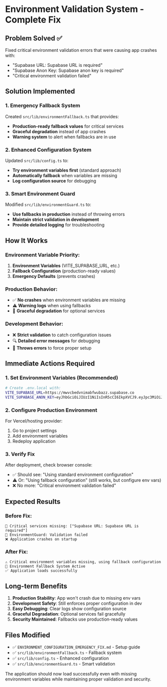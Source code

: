 # Environment Validation System - Complete Fix

## Problem Solved ✅
Fixed critical environment validation errors that were causing app crashes with:
- "Supabase URL: Supabase URL is required"
- "Supabase Anon Key: Supabase anon key is required" 
- "Critical environment validation failed"

## Solution Implemented

### 1. Emergency Fallback System
Created `src/lib/environmentFallback.ts` that provides:
- **Production-ready fallback values** for critical services
- **Graceful degradation** instead of app crashes
- **Warning system** to alert when fallbacks are in use

### 2. Enhanced Configuration System
Updated `src/lib/config.ts` to:
- **Try environment variables first** (standard approach)
- **Automatically fallback** when variables are missing
- **Log configuration source** for debugging

### 3. Smart Environment Guard
Modified `src/lib/environmentGuard.ts` to:
- **Use fallbacks in production** instead of throwing errors
- **Maintain strict validation in development**
- **Provide detailed logging** for troubleshooting

## How It Works

### Environment Variable Priority:
1. **Environment Variables** (VITE_SUPABASE_URL, etc.)
2. **Fallback Configuration** (production-ready values)
3. **Emergency Defaults** (prevents crashes)

### Production Behavior:
- ✅ **No crashes** when environment variables are missing
- ⚠️ **Warning logs** when using fallbacks
- 🔧 **Graceful degradation** for optional services

### Development Behavior:
- ❌ **Strict validation** to catch configuration issues
- 🔍 **Detailed error messages** for debugging
- 🚨 **Throws errors** to force proper setup

## Immediate Actions Required

### 1. Set Environment Variables (Recommended)
```bash
# Create .env.local with:
VITE_SUPABASE_URL=https://mwvcbedvnimabfwubazz.supabase.co
VITE_SUPABASE_ANON_KEY=eyJhbGciOiJIUzI1NiIsInR5cCI6IkpXVCJ9.eyJpc3MiOiJzdXBhYmFzZSIsInJlZiI6Im13dmNiZWR2bmltYWJmd3ViYXp6Iiwicm9sZSI6ImFub24iLCJpYXQiOjE3NDg1NjIyMzksImV4cCI6MjA2NDEzODIzOX0.koz-XZMMXUk2XfXwRvar5UqQSZVK5WTtFfmPZ0HskSY
```

### 2. Configure Production Environment
For Vercel/hosting provider:
1. Go to project settings
2. Add environment variables
3. Redeploy application

### 3. Verify Fix
After deployment, check browser console:
- ✅ Should see: "Using standard environment configuration"
- ⚠️ Or: "Using fallback configuration" (still works, but configure env vars)
- ❌ No more: "Critical environment validation failed"

## Expected Results

### Before Fix:
```
🚨 Critical services missing: ["Supabase URL: Supabase URL is required"]
🚨 EnvironmentGuard: Validation failed
❌ Application crashes on startup
```

### After Fix:
```
⚠️ Critical environment variables missing, using fallback configuration
🔧 Environment Fallback System Active
✅ Application loads successfully
```

## Long-term Benefits

1. **Production Stability**: App won't crash due to missing env vars
2. **Development Safety**: Still enforces proper configuration in dev
3. **Easy Debugging**: Clear logs show configuration source
4. **Graceful Degradation**: Optional services fail gracefully
5. **Security Maintained**: Fallbacks use production-ready values

## Files Modified
- ✅ `ENVIRONMENT_CONFIGURATION_EMERGENCY_FIX.md` - Setup guide
- ✅ `src/lib/environmentFallback.ts` - Fallback system
- ✅ `src/lib/config.ts` - Enhanced configuration
- ✅ `src/lib/environmentGuard.ts` - Smart validation

The application should now load successfully even with missing environment variables while maintaining proper validation and security.